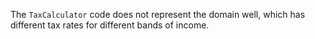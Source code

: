 The `TaxCalculator` code does not represent the domain well, 
which has different tax rates for different bands of income. 

